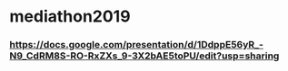 # mediathon2019

### https://docs.google.com/presentation/d/1DdppE56yR_-N9_CdRM8S-RO-RxZXs_9-3X2bAE5toPU/edit?usp=sharing
